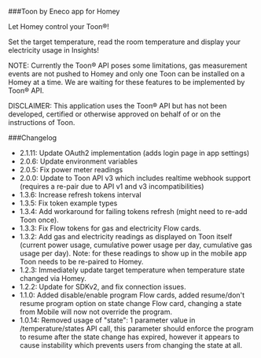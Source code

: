 ###Toon by Eneco app for Homey

Let Homey control your Toon®!

Set the target temperature, read the room temperature and display your electricity usage in Insights!

NOTE: Currently the Toon® API poses some limitations, gas measurement events are not pushed to Homey and only one Toon can be installed on a Homey at a time. We are waiting for these features to be implemented by Toon® API.

DISCLAIMER: This application uses the Toon® API but has not been developed, certified or otherwise approved on behalf of or on the instructions of Toon.

###Changelog
- 2.1.11: Update OAuth2 implementation (adds login page in app settings)
- 2.0.6: Update environment variables
- 2.0.5: Fix power meter readings
- 2.0.0: Update to Toon API v3 which includes realtime webhook support (requires a re-pair due to API v1 and v3 incompatibilities)
- 1.3.6: Increase refresh tokens interval
- 1.3.5: Fix token example types
- 1.3.4: Add workaround for failing tokens refresh (might need to re-add Toon once).
- 1.3.3: Fix Flow tokens for gas and electricity Flow cards.
- 1.3.2: Add gas and electricity readings as displayed on Toon itself (current power usage, cumulative power usage per day, cumulative gas usage per day). Note: for these readings to show up in the mobile app Toon needs to be re-paired to Homey.
- 1.2.3: Immediately update target temperature when temperature state changed via Homey.
- 1.2.2: Update for SDKv2, and fix connection issues.
- 1.1.0: Added disable/enable program Flow cards, added resume/don't resume program option on state change Flow card, changing a state from Mobile will now not override the program.
- 1.0.14: Removed usage of "state": 1 parameter value in /temperature/states API call, this parameter should enforce the program to resume after the state change has expired, however it appears to cause instability which prevents users from changing the state at all.